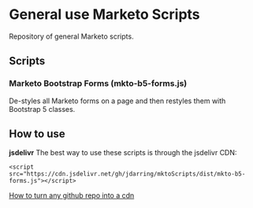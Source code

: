 # General use Marketo Scripts
Repository of general Marketo scripts.

## Scripts

### Marketo Bootstrap Forms (mkto-b5-forms.js)
De-styles all Marketo forms on a page and then restyles them with Bootstrap 5 classes.

## How to use
**jsdelivr**
The best way to use these scripts is through the jsdelivr CDN:

`<script src="https://cdn.jsdelivr.net/gh/jdarring/mktoScripts/dist/mkto-b5-forms.js"></script>`

[How to turn any github repo into a cdn](https://gomakethings.com/how-to-turn-any-github-repo-into-a-cdn/)
